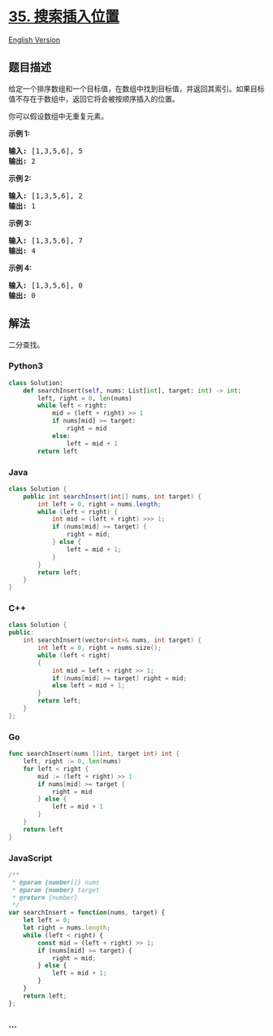 # [35. 搜索插入位置](https://leetcode-cn.com/problems/search-insert-position)

[English Version](/solution/0000-0099/0035.Search%20Insert%20Position/README_EN.md)

## 题目描述

<!-- 这里写题目描述 -->

<p>给定一个排序数组和一个目标值，在数组中找到目标值，并返回其索引。如果目标值不存在于数组中，返回它将会被按顺序插入的位置。</p>

<p>你可以假设数组中无重复元素。</p>

<p><strong>示例 1:</strong></p>

<pre><strong>输入:</strong> [1,3,5,6], 5
<strong>输出:</strong> 2
</pre>

<p><strong>示例&nbsp;2:</strong></p>

<pre><strong>输入:</strong> [1,3,5,6], 2
<strong>输出:</strong> 1
</pre>

<p><strong>示例 3:</strong></p>

<pre><strong>输入:</strong> [1,3,5,6], 7
<strong>输出:</strong> 4
</pre>

<p><strong>示例 4:</strong></p>

<pre><strong>输入:</strong> [1,3,5,6], 0
<strong>输出:</strong> 0
</pre>


## 解法

<!-- 这里可写通用的实现逻辑 -->

二分查找。

<!-- tabs:start -->

### **Python3**

<!-- 这里可写当前语言的特殊实现逻辑 -->

```python
class Solution:
    def searchInsert(self, nums: List[int], target: int) -> int:
        left, right = 0, len(nums)
        while left < right:
            mid = (left + right) >> 1
            if nums[mid] >= target:
                right = mid
            else:
                left = mid + 1
        return left
```

### **Java**

<!-- 这里可写当前语言的特殊实现逻辑 -->

```java
class Solution {
    public int searchInsert(int[] nums, int target) {
        int left = 0, right = nums.length;
        while (left < right) {
            int mid = (left + right) >>> 1;
            if (nums[mid] >= target) {
                right = mid;
            } else {
                left = mid + 1;
            }
        }
        return left;
    }
}
```

### **C++**

```cpp
class Solution {
public:
    int searchInsert(vector<int>& nums, int target) {
        int left = 0, right = nums.size();
        while (left < right)
        {
            int mid = left + right >> 1;
            if (nums[mid] >= target) right = mid;
            else left = mid + 1;
        }
        return left;
    }
};
```

### **Go**

```go
func searchInsert(nums []int, target int) int {
	left, right := 0, len(nums)
	for left < right {
		mid := (left + right) >> 1
		if nums[mid] >= target {
			right = mid
		} else {
			left = mid + 1
		}
	}
	return left
}
```

### **JavaScript**

```js
/**
 * @param {number[]} nums
 * @param {number} target
 * @return {number}
 */
var searchInsert = function(nums, target) {
    let left = 0;
    let right = nums.length;
    while (left < right) {
        const mid = (left + right) >> 1;
        if (nums[mid] >= target) {
            right = mid;
        } else {
            left = mid + 1;
        }
    }
    return left;
};
```

### **...**

```

```

<!-- tabs:end -->
